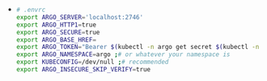 - ```sh
  # .envrc
  export ARGO_SERVER='localhost:2746' 
  export ARGO_HTTP1=true  
  export ARGO_SECURE=true
  export ARGO_BASE_HREF=
  export ARGO_TOKEN="Bearer $(kubectl -n argo get secret $(kubectl -n argo get sa argo -o jsonpath={.secrets[0].name}) -o jsonpath={.data.token} | base64)"
  export ARGO_NAMESPACE=argo ;# or whatever your namespace is 
  export KUBECONFIG=/dev/null ;# recommended
  export ARGO_INSECURE_SKIP_VERIFY=true
  ```